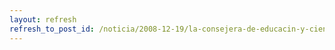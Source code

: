 ```yaml
---
layout: refresh
refresh_to_post_id: /noticia/2008-12-19/la-consejera-de-educacin-y-ciencia-de-clm-apuesta-por-windows
---
```

